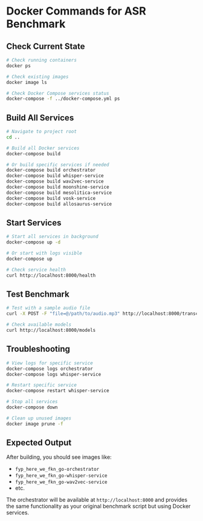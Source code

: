 # Docker Commands for ASR Benchmark

## Check Current State
```bash
# Check running containers
docker ps

# Check existing images
docker image ls

# Check Docker Compose services status
docker-compose -f ../docker-compose.yml ps
```

## Build All Services
```bash
# Navigate to project root
cd ..

# Build all Docker services
docker-compose build

# Or build specific services if needed
docker-compose build orchestrator
docker-compose build whisper-service
docker-compose build wav2vec-service
docker-compose build moonshine-service
docker-compose build mesolitica-service
docker-compose build vosk-service
docker-compose build allosaurus-service
```

## Start Services
```bash
# Start all services in background
docker-compose up -d

# Or start with logs visible
docker-compose up

# Check service health
curl http://localhost:8000/health
```

## Test Benchmark
```bash
# Test with a sample audio file
curl -X POST -F "file=@/path/to/audio.mp3" http://localhost:8000/transcribe

# Check available models
curl http://localhost:8000/models
```

## Troubleshooting
```bash
# View logs for specific service
docker-compose logs orchestrator
docker-compose logs whisper-service

# Restart specific service
docker-compose restart whisper-service

# Stop all services
docker-compose down

# Clean up unused images
docker image prune -f
```

## Expected Output
After building, you should see images like:
- `fyp_here_we_fkn_go-orchestrator`
- `fyp_here_we_fkn_go-whisper-service`
- `fyp_here_we_fkn_go-wav2vec-service`
- etc.

The orchestrator will be available at `http://localhost:8000` and provides the same functionality as your original benchmark script but using Docker services.